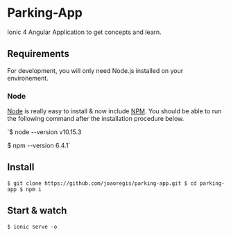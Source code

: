 # Parking-App
Ionic 4 Angular Application to get concepts and learn.

## Requirements

For development, you will only need Node.js installed on your environement.

### Node

[Node](http://nodejs.org/) is really easy to install & now include [NPM](https://npmjs.org/).
You should be able to run the following command after the installation procedure
below.

  `$ node --version
  v10.15.3

  $ npm --version
  6.4.1`
    
## Install
  `$ git clone https://github.com/joaoregis/parking-app.git
  $ cd parking-app
  $ npm i`
  
## Start & watch
  `$ ionic serve -o`
